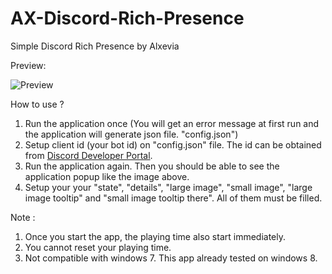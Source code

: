 # AX-Discord-Rich-Presence
Simple Discord Rich Presence by Alxevia

Preview:

![Preview](https://lh3.googleusercontent.com/-f4cVourfloQ/X9oJbaSXonI/AAAAAAAAA3s/3xhlN8v56_chbXyCpsreic_59_pj4AuOgCLcBGAsYHQ/Prev.PNG)

How to use ?
1. Run the application once (You will get an error message at first run and the application will generate json file. "config.json")
2. Setup client id (your bot id) on "config.json" file. The id can be obtained from [Discord Developer Portal](https://discord.com/developers/applications/information).
3. Run the application again. Then you should be able to see the application popup like the image above.
4. Setup your your "state", "details", "large image", "small image", "large image tooltip" and "small image tooltip there". All of them must be filled.

Note :
1. Once you start the app, the playing time also start immediately.
2. You cannot reset your playing time.
3. Not compatible with windows 7. This app already tested on windows 8.
